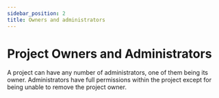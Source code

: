 ```yaml
---
sidebar_position: 2
title: Owners and administrators
---
```


# Project Owners and Administrators

A project can have any number of administrators, one of them being its owner. Administrators have full permissions within the project except for being unable to remove the project owner.
